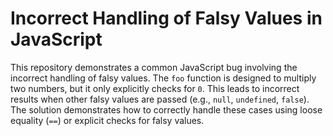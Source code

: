 # Incorrect Handling of Falsy Values in JavaScript

This repository demonstrates a common JavaScript bug involving the incorrect handling of falsy values. The `foo` function is designed to multiply two numbers, but it only explicitly checks for `0`. This leads to incorrect results when other falsy values are passed (e.g., `null`, `undefined`, `false`). The solution demonstrates how to correctly handle these cases using loose equality (`==`) or explicit checks for falsy values.